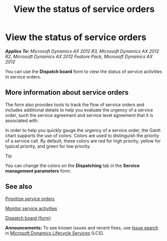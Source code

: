 ﻿---
title: View the status of service orders
TOCTitle: View the status of service orders
ms:assetid: d9179472-ee32-46df-ba96-5e36ca2a83c2
ms:mtpsurl: https://technet.microsoft.com/en-us/library/Gg213712(v=AX.60)
ms:contentKeyID: 42517340
ms.date: 04/18/2014
mtps_version: v=AX.60
_tocRel: gg213684(v=ax.60)/toc.json
f1_keywords:
- service
- order
- important
- urgent
---

# View the status of service orders 


_**Applies To:** Microsoft Dynamics AX 2012 R3, Microsoft Dynamics AX 2012 R2, Microsoft Dynamics AX 2012 Feature Pack, Microsoft Dynamics AX 2012_

You can use the **Dispatch board** form to view the status of service activities in service orders.

## More information about service orders

The form also provides tools to track the flow of service orders and includes additional details to help you evaluate the urgency of a service order, such the service agreement and service level agreement that it is associated with.

In order to help you quickly gauge the urgency of a service order, the Gantt chart supports the use of colors. Colors are used to distinguish the priority of a service call. By default, these colors are red for high priority, yellow for typical priority, and green for low priority.


> [!TIP]
> <P>You can change the colors on the <STRONG>Dispatching</STRONG> tab in the <STRONG>Service management parameters</STRONG> form.</P>



## See also

[Prioritize service orders](prioritize-service-orders.md)

[Monitor service activities](monitor-service-activities.md)

[Dispatch board (form)](https://technet.microsoft.com/en-us/library/hh242789\(v=ax.60\))

  
**Announcements:** To see known issues and recent fixes, use [Issue search](http://go.microsoft.com/fwlink/?linkid=389258) in [Microsoft Dynamics Lifecycle Services](http://go.microsoft.com/fwlink/?linkid=306505) (LCS).

